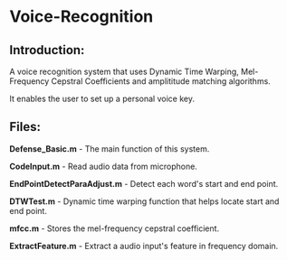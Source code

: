 # Voice-Recognition

Introduction:
---
A voice recognition system that uses Dynamic Time Warping, Mel-Frequency Cepstral Coefficients and amplititude matching algorithms.

It enables the user to set up a personal voice key.

Files:
---
**Defense_Basic.m** - The main function of this system.

**CodeInput.m** - Read audio data from microphone.

**EndPointDetectParaAdjust.m** - Detect each word's start and end point.

**DTWTest.m** - Dynamic time warping function that helps locate start and end point.

**mfcc.m** - Stores the mel-frequency cepstral coefficient.

**ExtractFeature.m** - Extract a audio input's feature in frequency domain.
